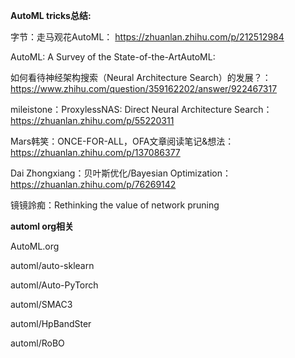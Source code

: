 
**AutoML tricks总结:**

字节：走马观花AutoML： https://zhuanlan.zhihu.com/p/212512984

AutoML: A Survey of the State-of-the-ArtAutoML: 

如何看待神经架构搜索（Neural Architecture Search）的发展？： https://www.zhihu.com/question/359162202/answer/922467317


mileistone：ProxylessNAS: Direct Neural Architecture Search： https://zhuanlan.zhihu.com/p/55220311

Mars韩笑：ONCE-FOR-ALL，OFA文章阅读笔记&想法： https://zhuanlan.zhihu.com/p/137086377

Dai Zhongxiang：贝叶斯优化/Bayesian Optimization：  https://zhuanlan.zhihu.com/p/76269142

镜镜詅痴：Rethinking the value of network pruning


**automl org相关**

AutoML.org

automl/auto-sklearn

automl/Auto-PyTorch

automl/SMAC3

automl/HpBandSter

automl/RoBO
